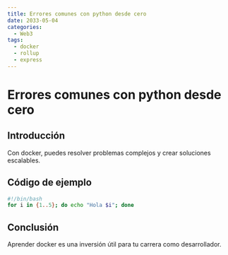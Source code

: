 ```yaml
---
title: Errores comunes con python desde cero
date: 2033-05-04
categories:
  - Web3
tags:
  - docker
  - rollup
  - express
---
```


# Errores comunes con python desde cero

## Introducción

Con docker, puedes resolver problemas complejos y crear soluciones escalables.

## Código de ejemplo

```bash
#!/bin/bash
for i in {1..5}; do echo "Hola $i"; done
```

## Conclusión

Aprender docker es una inversión útil para tu carrera como desarrollador.
